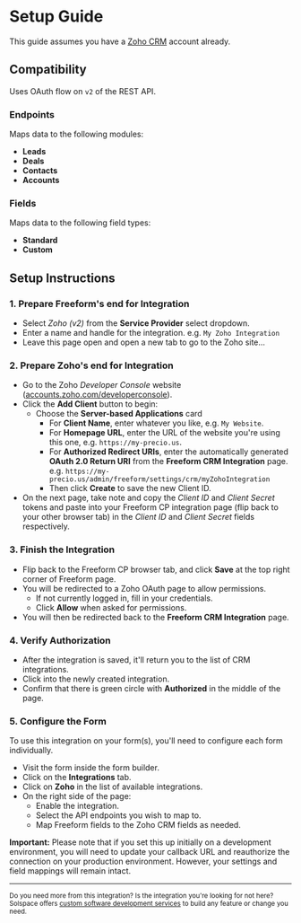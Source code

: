 # Setup Guide

This guide assumes you have a [Zoho CRM](https://www.zoho.com/crm/) account already.

## Compatibility

Uses OAuth flow on `v2` of the REST API.

### Endpoints
Maps data to the following modules:

- **Leads**
- **Deals**
- **Contacts**
- **Accounts**

### Fields
Maps data to the following field types:

- **Standard**
- **Custom**

## Setup Instructions

### 1. Prepare Freeform's end for Integration

- Select *Zoho (v2)* from the **Service Provider** select dropdown.
- Enter a name and handle for the integration. e.g. `My Zoho Integration`
- Leave this page open and open a new tab to go to the Zoho site...

### 2. Prepare Zoho's end for Integration

- Go to the Zoho *Developer Console* website ([accounts.zoho.com/developerconsole](https://accounts.zoho.com/developerconsole)).
- Click the **Add Client** button to begin:
  - Choose the **Server-based Applications** card
    - For **Client Name**, enter whatever you like, e.g. `My Website`.
    - For **Homepage URL**, enter the URL of the website you're using this one, e.g. `https://my-precio.us`.
    - For **Authorized Redirect URIs**, enter the automatically generated **OAuth 2.0 Return URI** from the **Freeform CRM Integration** page. e.g. `https://my-precio.us/admin/freeform/settings/crm/myZohoIntegration`
    - Then click **Create** to save the new Client ID.
- On the next page, take note and copy the *Client ID* and *Client Secret* tokens and paste into your Freeform CP integration page (flip back to your other browser tab) in the *Client ID* and *Client Secret* fields respectively.

### 3. Finish the Integration

- Flip back to the Freeform CP browser tab, and click **Save** at the top right corner of Freeform page.
- You will be redirected to a Zoho OAuth page to allow permissions.
    - If not currently logged in, fill in your credentials.
    - Click **Allow** when asked for permissions.
- You will then be redirected back to the **Freeform CRM Integration** page.

### 4. Verify Authorization

- After the integration is saved, it'll return you to the list of CRM integrations.
- Click into the newly created integration.
- Confirm that there is green circle with **Authorized** in the middle of the page.

### 5. Configure the Form

To use this integration on your form(s), you'll need to configure each form individually.

- Visit the form inside the form builder.
- Click on the **Integrations** tab.
- Click on **Zoho** in the list of available integrations.
- On the right side of the page:
    - Enable the integration.
    - Select the API endpoints you wish to map to.
    - Map Freeform fields to the Zoho CRM fields as needed.

<span class="note warning"><b>Important:</b> Please note that if you set this up initially on a development environment, you will need to update your callback URL and reauthorize the connection on your production environment. However, your settings and field mappings will remain intact.</span>

---

<small>Do you need more from this integration? Is the integration you're looking for not here? Solspace offers [custom software development services](https://docs.solspace.com/support/premium/) to build any feature or change you need.</small>